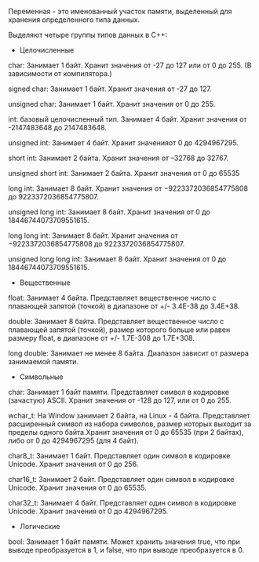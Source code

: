 Переменная - это именованный участок памяти, выделенный для хранения определенного типа данных.

Выделяют четыре группы типов данных в C++:

- Целочисленные

char: Занимает 1 байт. Хранит значения от -27 до 127 или от 0 до 255. (В зависимости от компилятора.)

signed char: Занимает 1 байт. Хранит значения от -27 до 127.

unsigned char: Занимает 1 байт. Хранит значения от 0 до 255.

int: базовый целочисленный тип. Занимает 4 байт. Хранит значения от -2147483648 до 2147483648.

unsigned int: Занимает 4 байт. Хранит значенияот 0 до 4294967295.

short int: Занимает 2 байта. Хранит значения от –32768 до 32767.

unsigned short int: Занимает 2 байта. Хранит значения от 0 до 65535

long int: Занимает 8 байт. Хранит значения от −9223372036854775808 до 9223372036854775807.

unsigned long int: Занимает 8 байт. Хранит значения от 0 до 18446744073709551615.

long long int: Занимает 8 байт. Хранит значения от −9223372036854775808 до 9223372036854775807.

unsigned  long long int: Занимает 8 байт. Хранит значения от 0 до 18446744073709551615.

- Вещественные

float: Занимает 4 байта. Представляет вещественное число с плавающей запятой (точкой) в диапазоне от +/- 3.4E-38 до 3.4E+38.

double: Занимает 8 байта. Представляет вещественное число с плавающей запятой (точкой), размер которого больше или равен размеру float,  в диапазоне от +/- 1.7E-308 до 1.7E+308.

long double: Занимает не менее 8 байта. Диапазон зависит от размера занимаемой памяти.

- Символьные

char: Занимает 1 байт памяти. Представляет символ в кодировке (зачастую) ASCII. Хранит значения от -128 до 127, или от 0 до 255.

wchar_t: На Window занимает 2 байта, на Linux - 4 байта. Представляет расширенный символ из набора символов, размер которых выходит за пределы одного байта.Хранит значения от 0 до 65535 (при 2 байтах), либо от 0 до 4294967295 (для 4 байт).

char8_t: Занимает 1 байт. Представляет один символ в кодировке Unicode. Хранит значения от 0 до 256.

char16_t: Занимает 2 байт. Представляет один символ в кодировке Unicode. Хранит значения от 0 до 65535.

char32_t: Занимает 4 байт. Представляет один символ в кодировке Unicode. Хранит значения от 0 до 4294967295.

- Логические

bool: Занимает 1 байт памяти. Может хранить значения true, что при выводе преобразуется в 1, и false, что при выводе преобразуется в 0.